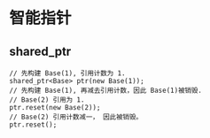 # 智能指针

## shared_ptr

```
// 先构建 Base(1), 引用计数为 1.
shared_ptr<Base> ptr(new Base(1));
// 先构建 Base(1), 再减去引用计数，因此 Base(1)被销毁. 
// Base(2) 引用为 1.
ptr.reset(new Base(2));
// Base(2) 引用计数减一， 因此被销毁。
ptr.reset();
```

